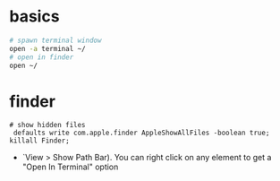 # basics

```bash
# spawn terminal window
open -a terminal ~/
# open in finder
open ~/
```

# finder

```
# show hidden files
 defaults write com.apple.finder AppleShowAllFiles -boolean true; killall Finder;
```
 
 *  `View > Show Path Bar). You can right click on any element to get a "Open In Terminal" option
